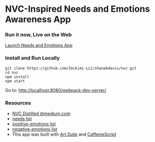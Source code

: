 # NVC-Inspired Needs and Emotions Awareness App

### Run it now, Live on the Web

[Launch Needs and Emptions App](https://shanebdavis.github.io/nvc/)

### Install and Run Locally

```
git clone https://github.com/Imikimi-LLC/shanebdavis/nvc.git
cd nvc
npm install
npm start
```

Go to: [http://localhost:8080/webpack-dev-server/](http://localhost:8080/webpack-dev-server/)

### Resources

* [NVC Distilled @medium.com](https://medium.com/@shanebdavis/nvc-distilled-a515b3429a29)
* [needs list](https://github.com/shanebdavis/nvc/blob/master/source/NeedsAndEmotions/Data/Needs.caf)
* [positive-emotions list](https://github.com/shanebdavis/nvc/blob/master/source/NeedsAndEmotions/Data/PositiveEmotions.caf)
* [negative-emotions list](https://github.com/shanebdavis/nvc/blob/master/source/NeedsAndEmotions/Data/NegativeEmotions.caf)
* This app was built with [Art.Suite](https://github.com/Imikimi-LLC/art-suite/wiki) and [CaffeineScript](http://CaffeineScript.com)
